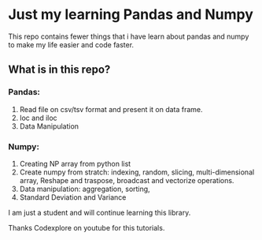 # Just my learning Pandas and Numpy
This repo contains fewer things that i have learn about pandas and numpy to make my life easier and code faster.


## What is in this repo?

### Pandas: 
1. Read file on csv/tsv format and present it on data frame.
2. loc and iloc
3. Data Manipulation

### Numpy:
1. Creating NP array from python list
2. Create numpy from stratch: indexing, random, slicing, multi-dimensional array, Reshape and traspose, broadcast and vectorize operations.
3. Data manipulation: aggregation, sorting, 
4. Standard Deviation and Variance


I am just a student and will continue learning this library.

Thanks Codexplore on youtube for this tutorials.

